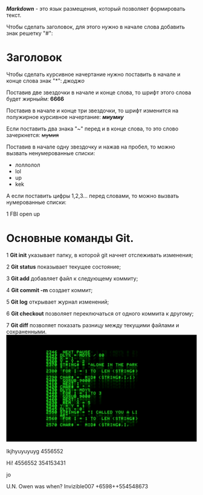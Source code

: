 ***Markdown*** - это язык размещения, который позволяет формировать текст.

Чтобы сделать заголовок, для этого нужно в начале слова добавить знак решетку "#":

# Заголовок

Чтобы сделать курсивное начертание нужно поставить в начале и конце слова знак "*":
*джоджо*

Поставив две звездочки в начале и конце слова, то шрифт этого слова будет жирныйм:
**6666**

Поставив в начале и конце три звездочки, то шрифт изменится на полужирное курсивное начертание:
***миумиу***

Если поставить два знака "~" перед и в конце слова, то это слово зачеркнется:
~~мумия~~

Поставив в начале одну звездочку и нажав на пробел, то можно вызвать ненумерованные списки:

* лоллолол
* lol
* up
* kek

А если поставить цифры 1,2,3... перед словами, то можно вызвать нумерованные списки:

1 FBI open up

# Основные команды Git.

1 **Git init** указывает папку, в которой git начнет отслеживать изменения;

2 **Git status** показывает текущее состояние;

3 **Git add** добавляет файл к следующему коммиту;

4 **Git commit -m** создает коммит;

5 **Git log** открывает журнал изменений;

6 **Git checkout** позволяет переключаться от одного коммита к другому;

7 **Git diff** позволяет показать разницу между текущими файлами и сохраненными.
![Привет!](photo.jpg)

lkjhyuyuyuyg
4556552

Hi!
4556552 354153431


jo

U.N. Owen was when?
Invizible007
+6598++554548673